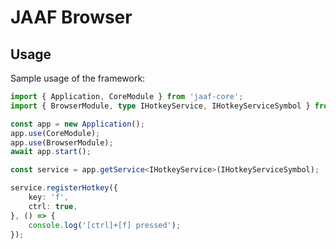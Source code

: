 # JAAF Browser

## Usage

Sample usage of the framework:

```typescript
import { Application, CoreModule } from 'jaaf-core';
import { BrowserModule, type IHotkeyService, IHotkeyServiceSymbol } from 'jaaf-browser';

const app = new Application();
app.use(CoreModule);
app.use(BrowserModule);
await app.start();

const service = app.getService<IHotkeyService>(IHotkeyServiceSymbol);

service.registerHotkey({
	key: 'f',
	ctrl: true,
}, () => {
	console.log('[ctrl]+[f] pressed');
});
```
